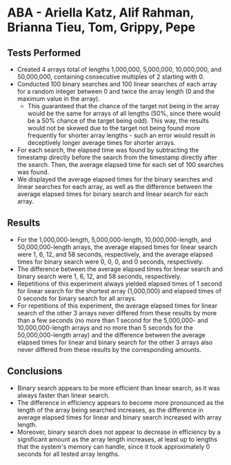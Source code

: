# ABA - Ariella Katz, Alif Rahman, Brianna Tieu, Tom, Grippy, Pepe
## Tests Performed
* Created 4 arrays total of lengths 1,000,000, 5,000,000, 10,000,000, and 50,000,000, containing consecutive multiples of 2 starting with 0.
* Conducted 100 binary searches and 100 linear searches of each array for a random integer between 0 and twice the array length (0 and the maximum value in the array). 
  * This guaranteed that the chance of the target not being in the array would be the same for arrays of all lengths  (50%, since there would be a 50% chance of the target being odd). This way, the results would not be skewed due      to the target not being found more frequently for shorter array lengths - such an error would result in             deceptively longer average times for shorter arrays.
* For each search, the elapsed time was found by subtracting the timestamp directly before the search from the     timestamp directly after the search. Then, the average elapsed time for each set of 100 searches was found.
* We displayed the average elapsed times for the binary searches and linear searches for each array, as well as the difference between the average elapsed times for binary search and linear search for each array. 

## Results
* For the 1,000,000-length, 5,000,000-length, 10,000,000-length, and 50,000,000-length arrays, the average elapsed times for linear search were 1, 6, 12, and 58 seconds, respectively, and the average elapsed times for binary search were 0, 0, 0, and 0 seconds, respectively.
* The difference between the average elapsed times for linear search and binary search were 1, 6, 12, and 58 seconds, respectively.
* Repetitions of this experiment always yielded elapsed times of 1 second for linear search for the shortest array (1,000,000) and elapsed times of 0 seconds for binary search for all arrays.
* For repetitions of this experiment, the average elapsed times for linear search of the other 3 arrays never differed from these results by more than a few seconds (no more than 1 second for the 5,000,000- and 10,000,000-length arrays and no more than 5 seconds for the 50,000,000-length array) and the difference between the average elapsed times for linear and binary search for the other 3 arrays also never differed from these results by the corresponding amounts.

## Conclusions
* Binary search appears to be more efficient than linear search, as it was always faster than linear search.
* The difference in efficiency appears to become more pronounced as the length of the array being searched increases, as the difference in average elapsed times for linear and binary search increased with array length.
* Moreover, binary search does not appear to decrease in efficiency by a significant amount as the array length increases, at least up to lengths that the system's memory can handle, since it took approximately 0 seconds for all tested array lengths.
